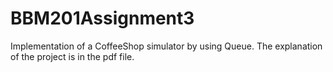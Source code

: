 # BBM201Assignment3
Implementation of a CoffeeShop simulator by using Queue. The explanation of the project is in the pdf file.
